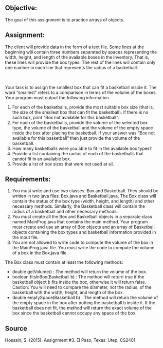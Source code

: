 <h2>Objective:</h2>
The goal of this assignment is to practice arrays of objects.

<h2>Assignment:</h2>
The client will provide data in the form of a text file. Some lines at the
beginning will contain three numbers separated by spaces representing the width, height,
and length of the available boxes in the inventory. That is, these lines will provide the
box types. The rest of the lines will contain only one number in each line that represents
the radius of a basketball.  <br> <br> <br>
 
Your task is to assign the smallest box that can fit a basketball
inside it. The word “smallest” refers to a comparison in terms of the volume of the boxes.
Your program must output the following information. <br> 
 <ol>
 <li> For each of the basketballs, provide the most suitable box size (that is, the size of the smallest box that can fit the basketball). If there is no such box, print “Box not available for this basketball”. </li>
 <li> For each of the basketballs, provide the volume of the selected box type, the volume of the basketball and the volume of the empty space inside the box after placing the basketball. If your answer was “Box not available for this basketball” then just provide the volume of the basketball. </li>
 <li> How many basketballs were you able to fit in the available box types?  </li>
 <li> Provide a list containing the radius of each of the basketballs that cannot fit in an available box.  </li>
 <li> Provide a list of box sizes that were not used at all. </li>
</ol>

<h2>Requirements:</h2>
<ol>
 <li>You must write and use two classes: Box and Basketball. They should be
written in two java files: Box.java and Basketball.java. The Box class
will contain the status of the box type (width, height, and length) and other
necessary methods. Similarly, the Basketball class will contain the radius of a
basketball and other necessary methods. </li>
<li> You must create all the Box and Basketball objects in a separate class named
MainProg.java that contains the main method. Your program must create
and use an array of Box objects and an array of Basketball objects containing
the box types and basketball information provided in the input file. </li>
<li> You are not allowed to write code to compute the volume of the box in the
MainProg.java file. You must write the code to compute the volume of a box
in the Box.java file.  </li>
 </ol

The Box class must contain at least the following
methods:<br>
 <ul>
 <li>double getVolume() : The method will return the volume of the
box. </li>
 <li> boolean fitsInBox(Basketball b) : The method will return
true if the basketball object b fits inside the box, otherwise it will return
false. Caution: You will need to compare the diameter, not the radius, of
the basketball with the width, height, and length of the box. </li>
 <li>  double emptySpace(Basketball b) : The method will return
the volume of the empty space in the box after putting the basketball b
inside it. If the basketball does not fit, the method will return the exact
volume of the box since the basketball cannot occupy any space of the
box.  </li>
 </ul>

<h2>Source</h2>
Hossain, S. (2015). Assignment #3. El Paso, Texas: Utep, CS2401.
